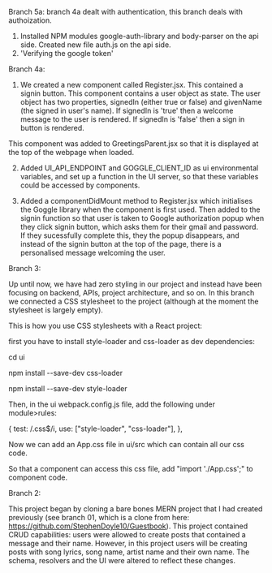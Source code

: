 Branch 5a: branch 4a dealt with authentication, this branch deals with authoization.
1. Installed NPM modules google-auth-library and body-parser on the api side. Created new file auth.js on the api side.
2. 'Verifying the google token'

Branch 4a:
1. We created a new component called Register.jsx. This contained a signin button. This component contains a user object as state. The user object has two properties, signedIn (either true or false) and givenName (the signed in user's name). If signedIn is 'true' then a welcome message to the user is rendered. If signedIn is 'false' then a sign in button is rendered.

This component was added to GreetingsParent.jsx so that it is displayed at the top of the webpage when loaded.

2. Added UI_API_ENDPOINT and GOGGLE_CLIENT_ID as ui environmental variables, and set up a function in the UI server, so that these variables could be accessed by components.

3. Added a componentDidMount method to Register.jsx which initialises the Goggle library when the component is first used. Then added to the signin function so that user is taken to Google authorization popup when they click signin button, which asks them for their gmail and password. If they sucessfully complete this, they the popup disappears, and instead of the signin button at the top of the page, there is a personalised message welcoming the user.

Branch 3:

Up until now, we have had zero styling in our project and instead have been focusing on backend, APIs, project architecture, and so on. In this branch we connected a CSS stylesheet to the project (although at the moment the stylesheet is largely empty).

This is how you use CSS stylesheets with a React project:

first you have to install style-loader and css-loader as dev dependencies:

cd ui

npm install --save-dev css-loader

npm install --save-dev style-loader

Then, in the ui webpack.config.js file, add the following under module>rules:

{
    test: /\.css$/i,
    use: ["style-loader", "css-loader"],
  },

Now we can add an App.css file in ui/src which can contain all our css code.

So that a component can access this css file, add "import './App.css';" to component code.


Branch 2:

This project began by cloning a bare bones MERN project that I had created previously (see branch 01, which is a clone from here: https://github.com/StephenDoyle10/Guestbook). This project contained CRUD capabilities: users were allowed to create posts that contained a message and their name. However, in this project users will be creating posts with song lyrics, song name, artist name and their own name. The schema, resolvers and the UI were altered to reflect these changes.